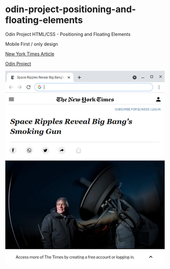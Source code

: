 # odin-project-positioning-and-floating-elements
Odin Project HTML/CSS - Positioning and Floating Elements

Mobile First / only design

[New York Times Article](https://www.nytimes.com/2014/03/18/science/space/detection-of-waves-in-space-buttresses-landmark-theory-of-big-bang.html?_r=0)

[Odin Project](https://theodinproject.com/courses/html-and-css/lessons/positioning-and-floating-elements)

![Screenshot](screenshot.png)
